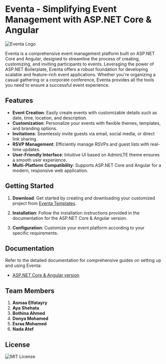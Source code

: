 # Eventa - Simplifying Event Management with ASP.NET Core & Angular

![Eventa Logo](https://static.vecteezy.com/system/resources/previews/012/710/072/non_2x/event-planner-template-hand-drawn-cartoon-flat-illustration-with-planning-schedule-time-management-business-agenda-and-calendar-concept-vector.jpg)

Eventa is a comprehensive event management platform built on ASP.NET Core and Angular, designed to streamline the process of creating, customizing, and inviting participants to events. Leveraging the power of ASP.NET Boilerplate, Eventa offers a robust foundation for developing scalable and feature-rich event applications. Whether you're organizing a casual gathering or a corporate conference, Eventa provides all the tools you need to ensure a successful event experience.

## Features

- **Event Creation**: Easily create events with customizable details such as date, time, location, and description.
- **Customization**: Personalize your events with flexible themes, templates, and branding options.
- **Invitations**: Seamlessly invite guests via email, social media, or direct link sharing.
- **RSVP Management**: Efficiently manage RSVPs and guest lists with real-time updates.
- **User-Friendly Interface**: Intuitive UI based on AdminLTE theme ensures a smooth user experience.
- **Multi-Platform Compatibility**: Supports ASP.NET Core and Angular for a modern, responsive web application.

## Getting Started

1. **Download**: Get started by creating and downloading your customized project from [Eventa Templates](https://aspnetboilerplate.com/Templates).

2. **Installation**: Follow the installation instructions provided in the documentation for the ASP.NET Core & Angular version.

3. **Configuration**: Customize your event platform according to your specific requirements.



## Documentation

Refer to the detailed documentation for comprehensive guides on setting up and using Eventa:
- [ASP.NET Core & Angular version](https://aspnetboilerplate.com/Templates)

## Team Members

1. **Asmaa Elfatayry**
2. **Aya Shehata**
3. **Bothina Ahmed**
4. **Donya Mohamed**
5. **Esraa Mohamed**
6. **Nada Atef**

## License

 ![MIT License](https://img.shields.io/badge/License-MIT-yellow.svg)



